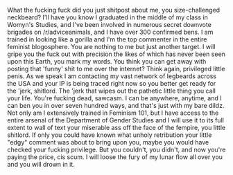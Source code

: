 What the fucking fuck did you just shitpost about me, you size-challenged neckbeard? I'll have you know I graduated in the middle of my class in Womyn's Studies, and I've been involved in numerous secret downvote brigades on /r/adviceanimals, and I have over 300 confirmed bens. I am trained in looking like a gorilla and I'm the top commenter in the entire feminist blogosphere. You are nothing to me but just another target. I will gripe you the fuck out with precision the likes of which has never been seen upon this Earth, you mark my words. You think you can get away with posting that 'funny' shit to me over the internet? Think again, privileged little penis. As we speak I am contacting my vast network of legbeards across the USA and your IP is being traced right now so you better get ready for the 'jerk, shitlord. The 'jerk that wipes out the pathetic little thing you call your life. You're fucking dead, sawcasm. I can be anywhere, anytime, and I can ben you in over seven hundred ways, and that's just with my bare dildz. Not only am I extensively trained in Feminism 101, but I have access to the entire arsenal of the Department of Gender Studies and I will use it to its full extent to wall of text your miserable ass off the face of the fempire, you little shitlord. If only you could have known what unholy retribution your little "edgy" comment was about to bring upon you, maybe you would have checked your fucking privilege. But you couldn't, you didn't, and now you're paying the price, cis scum. I will loose the fury of my lunar flow all over you and you will drown in it.

